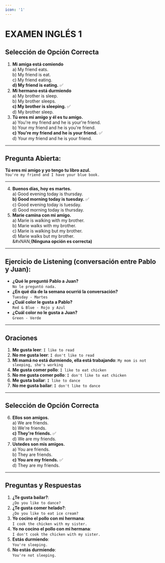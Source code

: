 ```yaml
---
icon: '1'
---
```


# EXAMEN INGLÉS 1

## Selección de Opción Correcta

1. **Mi amiga está comiendo**\
   a) My friend eats.\
   b) My friend is eat.\
   c) My friend eating.\
   **d) My friend is eating.** ✅
2. **Mi hermano está durmiendo**\
   a) My brother is sleep.\
   b) My brother sleeps.\
   **c) My brother is sleeping.** ✅\
   d) My brother sleep.
3. **Tú eres mi amigo y él es tu amigo.**\
   a) You're my friend and he is your're friend.\
   b) Your my friend and he is you're friend.\
   **c) You're my friend and he is your friend.** ✅\
   d) Your my friend and he is your friend.

***

## Pregunta Abierta:

**Tú eres mi amigo y yo tengo tu libro azul.**\
`You're my friend and I have your blue book.`

***

4. **Buenos días, hoy es martes.**\
   a) Good evening today is thursday.\
   **b) Good morning today is tuesday.** ✅\
   c) Good evening today is tuesday.\
   d) Good morning today is thursday.
5. **Marie camina con mi amigo.**\
   a) Marie is walking with my brother.\
   b) Marie walks with my brother.\
   c) Marie is walking but my brother.\
   d) Marie walks but my brother.\
   &#xNAN;**(Ninguna opción es correcta)**

***

## Ejercicio de Listening (conversación entre Pablo y Juan):

* **¿Qué le preguntó Pablo a Juan?**\
  `No le preguntó nada.`
* **¿En qué día de la semana ocurrió la conversación?**\
  `Tuesday - Martes`
* **¿Cuál color le gusta a Pablo?**\
  `Red & Blue - Rojo y Azul`
* **¿Cuál color no le gusta a Juan?**\
  `Green - Verde`

***

## Oraciones

1. **Me gusta leer**: `I like to read`
2. **No me gusta leer**: `I don't like to read`
3. **Mi mamá no está durmiendo, ella está trabajando**: `My mom is not sleeping, she's working`
4. **Me gusta comer pollo**: `I like to eat chicken`
5. **No me gusta comer pollo**: `I don't like to eat chicken`
6. **Me gusta bailar**: `I like to dance`
7. **No me gusta bailar**: `I don't like to dance`

***

## Selección de Opción Correcta

6. **Ellos son amigos.**\
   a) We are friends.\
   b) We're friends.\
   **c) They're friends.** ✅\
   d) We are my friends.
7. **Ustedes son mis amigos.**\
   a) You are friends.\
   b) They are friends.\
   **c) You are my friends.** ✅\
   d) They are my friends.

***

## Preguntas y Respuestas

1. **¿Te gusta bailar?**:\
   `¿Do you like to dance?`
2. **¿Te gusta comer helado?**:\
   `¿Do you like to eat ice cream?`
3. **Yo cocino el pollo con mi hermana**:\
   `I cook the chicken with my sister.`
4. **Yo no cocino el pollo con mi hermana**:\
   `I don't cook the chicken with my sister.`
5. **Estás durmiendo**:\
   `You're sleeping.`
6. **No estás durmiendo**:\
   `You're not sleeping.`
